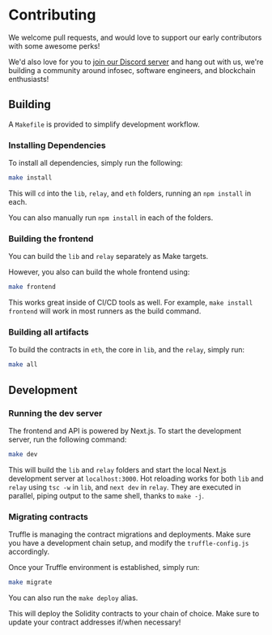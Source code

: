 # Contributing

We welcome pull requests, and would love to support our early contributors with some awesome perks!

We'd also love for you to [join our Discord server](https://discord.gg/DcFb7SGDtN) and hang out with us, we're building a community around infosec, software engineers, and blockchain enthusiasts!

## Building

A `Makefile` is provided to simplify development workflow.

### Installing Dependencies

To install all dependencies, simply run the following:

```bash
make install
```

This will `cd` into the `lib`, `relay`, and `eth` folders, running an `npm install` in each.

You can also manually run `npm install` in each of the folders.

### Building the frontend

You can build the `lib` and `relay` separately as Make targets.

However, you also can build the whole frontend using:

```bash
make frontend
```

This works great inside of CI/CD tools as well. For example, `make install frontend` will work in most runners as the build command.

### Building all artifacts

To build the contracts in `eth`, the core in `lib`, and the `relay`, simply run:

```bash
make all
```

## Development

### Running the dev server

The frontend and API is powered by Next.js. To start the development server, run the following command:

```bash
make dev
```

This will build the `lib` and `relay` folders and start the local Next.js development server at `localhost:3000`. Hot reloading works for both `lib` and `relay` using `tsc -w` in `lib`, and `next dev` in `relay`. They are executed in parallel, piping output to the same shell, thanks to `make -j`.

### Migrating contracts

Truffle is managing the contract migrations and deployments. Make sure you have a development chain setup, and modify the `truffle-config.js` accordingly.

Once your Truffle environment is established, simply run:

```bash
make migrate
```

You can also run the `make deploy` alias.

This will deploy the Solidity contracts to your chain of choice. Make sure to update your contract addresses if/when necessary!
